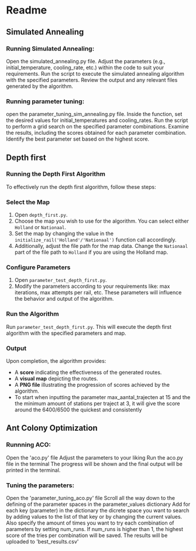 # Readme

## Simulated Annealing

### Running Simulated Annealing:

Open the simulated_annealing.py file.
Adjust the parameters (e.g., initial_temperature, cooling_rate, etc.) within the code to suit your requirements.
Run the script to execute the simulated annealing algorithm with the specified parameters.
Review the output and any relevant files generated by the algorithm.



### Running parameter tuning:

open  the parameter_tuning_sim_annealing.py file.
Inside the function, set the desired values for initial_temperatures and cooling_rates.
Run the script to perform a grid search on the specified parameter combinations.
Examine the results, including the scores obtained for each parameter combination.
Identify the best parameter set based on the highest score.

## Depth first

### Running the Depth First Algorithm

To effectively run the depth first algorithm, follow these steps:

### Select the Map
1. Open `depth_first.py`.
2. Choose the map you wish to use for the algorithm. You can select either `Holland` or `Nationaal`.
3. Set the map by changing the value in the `initialize_rail('Holland'/'Nationaal')` function call accordingly.
4. Additionally, adjust the file path for the map data. Change the `Nationaal` part of the file path to `Holland` if you are using the Holland map.

### Configure Parameters
1. Open `parameter_test_depth_first.py`.
2. Modify the parameters according to your requirements like: max iterations, max attempts per rail, etc. These parameters will influence the behavior and output of the algorithm.

### Run the Algorithm
Run `parameter_test_depth_first.py`. This will execute the depth first algorithm with the specified parameters and map.

### Output
Upon completion, the algorithm provides:
- A **score** indicating the effectiveness of the generated routes.
- A **visual map** depicting the routes.
- A **PNG file** illustrating the progression of scores achieved by the algorithm.
- To start when inputting the parameter max_aantal_trajecten at 15 and the the minimum amount of stations
per traject at 3, it will give the score around the 6400/6500 the quickest and consistently 


## Ant Colony Optimization

### Runnning ACO:
Open the 'aco.py' file
Adjust the parameters to your liking
Run the aco.py file in the terminal
The progress will be shown and the final output will be printed in the terminal.


### Tuning the parameters:

Open the 'parameter_tuning_aco.py' file
Scroll all the way down to the defining of the parameter spaces in the parameter_values dictionary
Add for each key (parameter) in the dictionary the dicrete space you want to search by adding values to the list of that key or by changing the current values.
Also specify the amount of times you want to try each combination of parameters by setting num_runs. If num_runs is higher than 1, the highest score of the tries per combination will be saved.
The results will be uploaded to 'best_results.csv'
